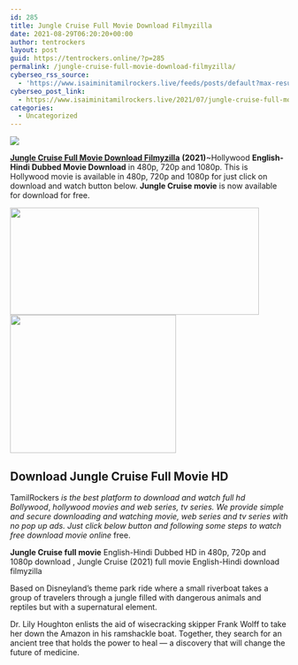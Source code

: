 ```yaml
---
id: 285
title: Jungle Cruise Full Movie Download Filmyzilla
date: 2021-08-29T06:20:20+00:00
author: tentrockers
layout: post
guid: https://tentrockers.online/?p=285
permalink: /jungle-cruise-full-movie-download-filmyzilla/
cyberseo_rss_source:
  - 'https://www.isaiminitamilrockers.live/feeds/posts/default?max-results=150&start-index=1'
cyberseo_post_link:
  - https://www.isaiminitamilrockers.live/2021/07/jungle-cruise-full-movie-download.html
categories:
  - Uncategorized
---
```

<div class="media_block">
  <img src="https://1.bp.blogspot.com/-pOH0NDz2nDs/YQLWfXNwcsI/AAAAAAAABFk/TqzCjkWw0zMyvVDJWuraOcRcjyHyl52UgCLcBGAsYHQ/s72-w450-h194-c/Jungle-Cruise-on-Theater-and-Disney-.jpg" class="media_thumbnail" />
</div>

<meta content="Jungle Cruise Full Movie Download Filmyzilla &nbsp; (2021) ~Hollywood&nbsp; English-Hindi Dubbed Movie Download &nbsp;in 480p, 720p and 1080p. This is Holl..." name="twitter:description" />

  


<center>
</center>

**[Jungle Cruise Full Movie Download Filmyzilla](https://www.tamilrockerz.online/jungle-cruise-full-movie-download-tamilrockers/)**&nbsp;**(2021)**~Hollywood&nbsp;**English-Hindi Dubbed Movie Download**&nbsp;in 480p, 720p and 1080p. This is Hollywood movie is available in 480p, 720p and 1080p for just click on download and watch button below.&nbsp;**Jungle Cruise movie**&nbsp;is now available for download for free.

<div class="separator">
  <a href="https://1.bp.blogspot.com/-pOH0NDz2nDs/YQLWfXNwcsI/AAAAAAAABFk/TqzCjkWw0zMyvVDJWuraOcRcjyHyl52UgCLcBGAsYHQ/s1861/Jungle-Cruise-on-Theater-and-Disney-.jpg" imageanchor="1"><img loading="lazy" border="0" data-original-height="1050" data-original-width="1861" height="194" src="https://1.bp.blogspot.com/-pOH0NDz2nDs/YQLWfXNwcsI/AAAAAAAABFk/TqzCjkWw0zMyvVDJWuraOcRcjyHyl52UgCLcBGAsYHQ/w450-h194/Jungle-Cruise-on-Theater-and-Disney-.jpg" width="450" /></a>
</div>



<div class="separator">
  <a href="https://www.tamilrockerz.online/jungle-cruise-full-movie-download-tamilrockers/" imageanchor="1"><img loading="lazy" border="0" data-original-height="250" data-original-width="300" height="250" src="https://1.bp.blogspot.com/-nfbzYVobUik/YMlpOerzdgI/AAAAAAAAA3Y/aAupsOUs_WMY6Lv7R1OtZhI6OqaRh-YAwCPcBGAYYCw/s0/e854879156f0849f3d27a89db88ed039.png" width="300" /></a>
</div>

## Download Jungle Cruise Full Movie HD

TamilRockers _is the best platform to download and watch full hd Bollywood_,_&nbsp;hollywood movies and web series, tv series. We provide simple and secure downloading and watching movie, web series and tv series with no pop up ads. Just click below button and following some steps to watch free download movie online_&nbsp;free.

**Jungle Cruise full movie**&nbsp;English-Hindi Dubbed HD in 480p, 720p and 1080p download , Jungle Cruise (2021) full movie English-Hindi download filmyzilla

Based on Disneyland’s theme park ride where a small riverboat takes a group of travelers through a jungle filled with dangerous animals and reptiles but with a supernatural element.

Dr. Lily Houghton enlists the aid of wisecracking skipper Frank Wolff to take her down the Amazon in his ramshackle boat. Together, they search for an ancient tree that holds the power to heal — a discovery that will change the future of medicine.

<center>
</center>